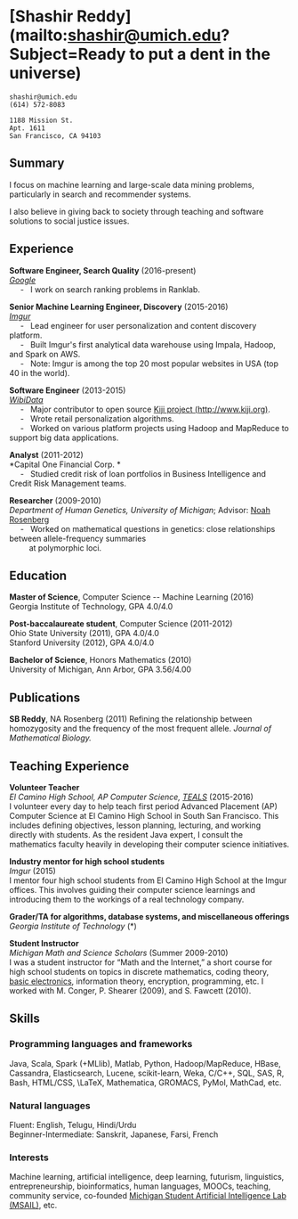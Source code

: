 [Shashir Reddy](mailto:shashir@umich.edu?Subject=Ready to put a dent in the universe)
=============

	shashir@umich.edu
	(614) 572-8083

	1188 Mission St.
	Apt. 1611
	San Francisco, CA 94103


Summary
-------

I focus on machine learning and large-scale data mining problems, particularly in search and recommender systems.

I also believe in giving back to society through teaching and software solutions to social justice issues.


Experience
----------

**Software Engineer, Search Quality** (2016-present) \
*[Google](http://google.com)* \
&nbsp;&nbsp;&nbsp;&nbsp; - &nbsp; I work on search ranking problems in Ranklab.


**Senior Machine Learning Engineer, Discovery** (2015-2016) \
*[Imgur](http://imgur.com)* \
&nbsp;&nbsp;&nbsp;&nbsp; - &nbsp; Lead engineer for user personalization and content discovery platform. \
&nbsp;&nbsp;&nbsp;&nbsp; - &nbsp; Built Imgur's first analytical data warehouse using Impala, Hadoop, and Spark on AWS. \
&nbsp;&nbsp;&nbsp;&nbsp; - &nbsp; Note: Imgur is among the top 20 most popular websites in USA (top 40 in the world).

**Software Engineer** (2013-2015) \
*[WibiData](https://www.crunchbase.com/organization/wibidata#/entity)* \
&nbsp;&nbsp;&nbsp;&nbsp; - &nbsp; Major contributor to open source [Kiji project (http://www.kiji.org)](http://www.kiji.org). \
&nbsp;&nbsp;&nbsp;&nbsp; - &nbsp; Wrote retail personalization algorithms. \
&nbsp;&nbsp;&nbsp;&nbsp; - &nbsp; Worked on various platform projects using Hadoop and MapReduce to support big data applications.

**Analyst** (2011-2012) \
*Capital One Financial Corp. * \
&nbsp;&nbsp;&nbsp;&nbsp; - &nbsp; Studied credit risk of loan portfolios in Business Intelligence and Credit Risk Management teams.

**Researcher** (2009-2010) \
*Department of Human Genetics, University of Michigan*; Advisor: [Noah Rosenberg](https://rosenberglab.stanford.edu/alumni.html) \
&nbsp;&nbsp;&nbsp;&nbsp; - &nbsp; Worked on mathematical questions in genetics: close relationships between allele-frequency summaries \
&nbsp;&nbsp;&nbsp;&nbsp;&nbsp;&nbsp;&nbsp;&nbsp; at polymorphic loci.


Education
---------

**Master of Science**, Computer Science -- Machine Learning (2016) \
Georgia Institute of Technology, GPA 4.0/4.0

**Post-baccalaureate student**, Computer Science (2011-2012) \
Ohio State University (2011), GPA 4.0/4.0 \
Stanford University (2012), GPA 4.0/4.0

**Bachelor of Science**, Honors Mathematics (2010) \
University of Michigan, Ann Arbor, GPA 3.56/4.00


Publications
------------

**SB Reddy**, NA Rosenberg (2011) Refining the relationship between homozygosity and the frequency of the most frequent allele. *Journal of Mathematical Biology.*


Teaching Experience
--------

**Volunteer Teacher** \
*El Camino High School, AP Computer Science, [TEALS](https://www.tealsk12.org/)* (2015-2016) \
I volunteer every day to help teach first period Advanced Placement (AP) Computer Science at El Camino High School in South San Francisco. This includes defining objectives, lesson planning, lecturing, and working directly with students. As the resident Java expert, I consult the mathematics faculty heavily in developing their computer science initiatives.

**Industry mentor for high school students** \
*Imgur* (2015) \
I mentor four high school students from El Camino High School at the Imgur offices. This involves guiding their computer science learnings and introducing them to the workings of a real technology company.

**Grader/TA for algorithms, database systems, and miscellaneous offerings** \
*Georgia Institute of Technology* (*)

**Student Instructor** \
*Michigan Math and Science Scholars* (Summer 2009-2010) \
I was a student instructor for “Math and the Internet,” a short course for high school students on topics in discrete mathematics, coding theory, [basic electronics](http://www-personal.umich.edu/~mconger/2010/Clock/index.html), information theory, encryption, programming, etc. I worked with M. Conger, P. Shearer (2009), and S. Fawcett (2010).

Skills
------

### Programming languages and frameworks

Java, Scala, Spark (+MLlib), Matlab, Python, Hadoop/MapReduce, HBase, Cassandra, Elasticsearch, Lucene, scikit-learn, Weka, C/C++, SQL, SAS, R, Bash, HTML/CSS, \LaTeX, Mathematica, GROMACS, PyMol, MathCad, etc.

### Natural languages

Fluent: English, Telugu, Hindi/Urdu \
Beginner-Intermediate: Sanskrit, Japanese, Farsi, French

### Interests

Machine learning, artificial intelligence, deep learning, futurism, linguistics, entrepreneurship, bioinformatics, human languages, MOOCs, teaching, community service, co-founded [Michigan Student Artificial Intelligence Lab (MSAIL)](https://maizepages.umich.edu/organization/msail), etc.


